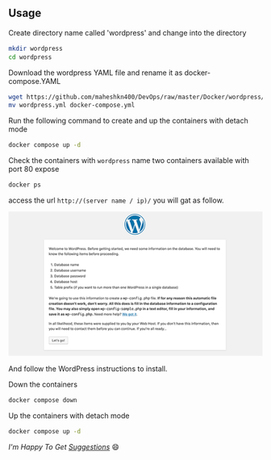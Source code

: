 ## Usage
Create directory name called 'wordpress' and change into the directory
~~~sh
mkdir wordpress
cd wordpress
~~~
Download the wordpress YAML file and rename it as docker-compose.YAML
~~~sh
wget https://github.com/maheshkn400/DevOps/raw/master/Docker/wordpress/wordpress.yml
mv wordpress.yml docker-compose.yml
~~~
Run the following command to create and up the containers with detach mode
~~~sh
docker compose up -d
~~~
Check the containers with `wordpress` name two containers available with port 80 expose
~~~sh
docker ps
~~~
access the url `http://(server name / ip)/` you will gat as follow.

![wordpress installpage](../img/wp-installpage.png)

And follow the WordPress instructions to install.

Down the containers
~~~sh
docker compose down
~~~
Up the containers with detach mode
~~~sh
docker compose up -d
~~~

 
_I'm Happy To Get [Suggestions](https://forms.gle/UPiN8UrHikj9UR5UA)_ :smile:
